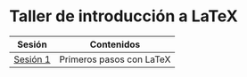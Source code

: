 # Taller de introducción a LaTeX

| Sesión | Contenidos |
| --- | --- |
| [Sesión 1](./s1) | Primeros pasos con LaTeX |
